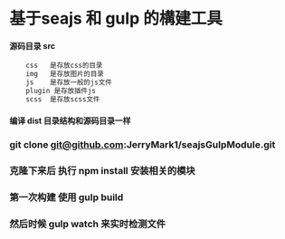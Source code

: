 ﻿# 基于seajs 和 gulp 的構建工具
#### 源码目录 src  
````php
    css   是存放css的目录
    img   是存放图片的目录
    js    是存放一般的js文件
    plugin 是存放插件js
    scss  是存放scss文件
````
#### 编译 dist 目录结构和源码目录一样

### git clone git@github.com:JerryMark1/seajsGulpModule.git
### 克隆下来后 执行 npm install 安装相关的模块
### 第一次构建 使用 gulp build
### 然后时候 gulp watch 来实时检测文件
